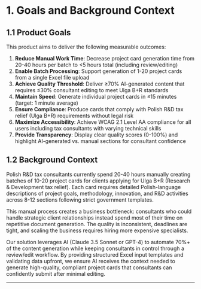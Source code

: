 # 1. Goals and Background Context

## 1.1 Product Goals

This product aims to deliver the following measurable outcomes:

1. **Reduce Manual Work Time**: Decrease project card generation time from 20-40 hours per batch to <5 hours total (including review/editing)
2. **Enable Batch Processing**: Support generation of 1-20 project cards from a single Excel file upload
3. **Achieve Quality Threshold**: Deliver ≥70% AI-generated content that requires ≤30% consultant editing to meet Ulga B+R standards
4. **Maintain Speed**: Generate individual project cards in ≤15 minutes (target: 1 minute average)
5. **Ensure Compliance**: Produce cards that comply with Polish R&D tax relief (Ulga B+R) requirements without legal risk
6. **Maximize Accessibility**: Achieve WCAG 2.1 Level AA compliance for all users including tax consultants with varying technical skills
7. **Provide Transparency**: Display clear quality scores (0-100%) and highlight AI-generated vs. manual sections for consultant confidence

## 1.2 Background Context

Polish R&D tax consultants currently spend 20-40 hours manually creating batches of 10-20 project cards for clients applying for Ulga B+R (Research & Development tax relief). Each card requires detailed Polish-language descriptions of project goals, methodology, innovation, and R&D activities across 8-12 sections following strict government templates.

This manual process creates a business bottleneck: consultants who could handle strategic client relationships instead spend most of their time on repetitive document generation. The quality is inconsistent, deadlines are tight, and scaling the business requires hiring more expensive specialists.

Our solution leverages AI (Claude 3.5 Sonnet or GPT-4) to automate 70%+ of the content generation while keeping consultants in control through a review/edit workflow. By providing structured Excel input templates and validating data upfront, we ensure AI receives the context needed to generate high-quality, compliant project cards that consultants can confidently submit after minimal editing.

---
